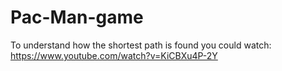 # Pac-Man-game



To understand how the shortest path is found you could watch: https://www.youtube.com/watch?v=KiCBXu4P-2Y
